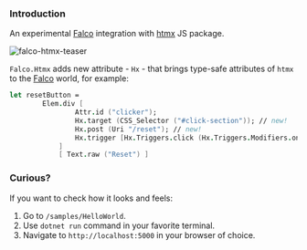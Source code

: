 ### Introduction

An experimental [Falco](https://github.com/pimbrouwers/Falco) integration with [htmx](https://htmx.org) JS package.

![falco-htmx-teaser](https://user-images.githubusercontent.com/6437191/192160689-6fc059d2-55a6-4d75-b8e3-7c78de3c2a91.gif)

`Falco.Htmx` adds new attribute - `Hx` - that brings type-safe attributes of `htmx` to the [Falco](https://github.com/pimbrouwers/Falco) world, for example:
```fsharp
let resetButton = 
        Elem.div [
                Attr.id ("clicker");
                Hx.target (CSS_Selector ("#click-section")); // new!
                Hx.post (Uri "/reset"); // new!
                Hx.trigger [Hx.Triggers.click (Hx.Triggers.Modifiers.once)] // new!
            ]
            [ Text.raw ("Reset") ]
```
### Curious?
If you want to check how it looks and feels:
1. Go to `/samples/HelloWorld`.
2. Use `dotnet run` command in your favorite terminal.
3. Navigate to `http://localhost:5000` in your browser of choice.
